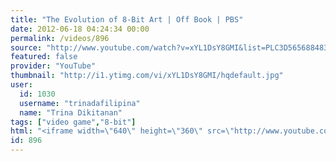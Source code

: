 ```yaml
---
title: "The Evolution of 8-Bit Art | Off Book | PBS"
date: 2012-06-18 04:24:34 00:00
permalink: /videos/896
source: "http://www.youtube.com/watch?v=xYL1DsY8GMI&list=PLC3D565688483CCB5&index=1&feature=plcp"
featured: false
provider: "YouTube"
thumbnail: "http://i1.ytimg.com/vi/xYL1DsY8GMI/hqdefault.jpg"
user:
  id: 1030
  username: "trinadafilipina"
  name: "Trina Dikitanan"
tags: ["video game","8-bit"]
html: "<iframe width=\"640\" height=\"360\" src=\"http://www.youtube.com/embed/xYL1DsY8GMI?wmode=transparent&fs=1&feature=oembed\" frameborder=\"0\" allowfullscreen></iframe>"
id: 896
---
```


